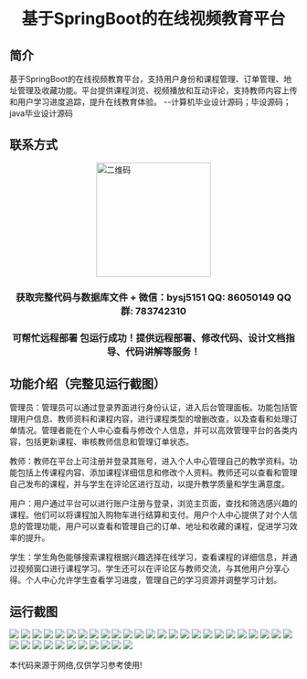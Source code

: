 <p><h1 align="center">基于SpringBoot的在线视频教育平台</h1></p>

## 简介
基于SpringBoot的在线视频教育平台，支持用户身份和课程管理、订单管理、地址管理及收藏功能。平台提供课程浏览、视频播放和互动评论，支持教师内容上传和用户学习进度追踪，提升在线教育体验。    --计算机毕业设计源码；毕设源码；java毕业设计源码


## 联系方式
<img src="https://bs-1329754181.cos.ap-shanghai.myqcloud.com/wx.jpg" alt="二维码" style="display: block; margin: 0 auto;" width="200px">
<p><h3 align="center">获取完整代码与数据库文件 + 微信：bysj5151 QQ: 86050149 QQ群: 783742310</h3></p>
<p><h3 align="center">可帮忙远程部署 包运行成功！提供远程部署、修改代码、设计文档指导、代码讲解等服务！</h3></p>

## 功能介绍（完整见运行截图）
管理员：管理员可以通过登录界面进行身份认证，进入后台管理面板。功能包括管理用户信息、教师资料和课程内容，进行课程类型的增删改查，以及查看和处理订单情况。管理者能在个人中心查看与修改个人信息，并可以高效管理平台的各类内容，包括更新课程、审核教师信息和管理订单状态。

教师：教师在平台上可注册并登录其账号，进入个人中心管理自己的教学资料。功能包括上传课程内容、添加课程详细信息和修改个人资料。教师还可以查看和管理自己发布的课程，并与学生在评论区进行互动，以提升教学质量和学生满意度。

用户：用户通过平台可以进行账户注册与登录，浏览主页面，查找和筛选感兴趣的课程。他们可以将课程加入购物车进行结算和支付。用户个人中心提供了对个人信息的管理功能，用户可以查看和管理自己的订单、地址和收藏的课程，促进学习效率的提升。

学生：学生角色能够搜索课程根据兴趣选择在线学习，查看课程的详细信息，并通过视频窗口进行课程学习。学生还可以在评论区与教师交流，与其他用户分享心得。个人中心允许学生查看学习进度，管理自己的学习资源并调整学习计划。


## 运行截图
![](https://bs-1329754181.cos.ap-shanghai.myqcloud.com/spring/OnlineEducationPlatform/img/001.jpg)
![](https://bs-1329754181.cos.ap-shanghai.myqcloud.com/spring/OnlineEducationPlatform/img/002.jpg)
![](https://bs-1329754181.cos.ap-shanghai.myqcloud.com/spring/OnlineEducationPlatform/img/003.jpg)
![](https://bs-1329754181.cos.ap-shanghai.myqcloud.com/spring/OnlineEducationPlatform/img/004.jpg)
![](https://bs-1329754181.cos.ap-shanghai.myqcloud.com/spring/OnlineEducationPlatform/img/005.jpg)
![](https://bs-1329754181.cos.ap-shanghai.myqcloud.com/spring/OnlineEducationPlatform/img/006.jpg)
![](https://bs-1329754181.cos.ap-shanghai.myqcloud.com/spring/OnlineEducationPlatform/img/007.jpg)
![](https://bs-1329754181.cos.ap-shanghai.myqcloud.com/spring/OnlineEducationPlatform/img/008.jpg)
![](https://bs-1329754181.cos.ap-shanghai.myqcloud.com/spring/OnlineEducationPlatform/img/009.jpg)
![](https://bs-1329754181.cos.ap-shanghai.myqcloud.com/spring/OnlineEducationPlatform/img/010.jpg)
![](https://bs-1329754181.cos.ap-shanghai.myqcloud.com/spring/OnlineEducationPlatform/img/011.jpg)
![](https://bs-1329754181.cos.ap-shanghai.myqcloud.com/spring/OnlineEducationPlatform/img/012.jpg)
![](https://bs-1329754181.cos.ap-shanghai.myqcloud.com/spring/OnlineEducationPlatform/img/013.jpg)
![](https://bs-1329754181.cos.ap-shanghai.myqcloud.com/spring/OnlineEducationPlatform/img/014.jpg)
![](https://bs-1329754181.cos.ap-shanghai.myqcloud.com/spring/OnlineEducationPlatform/img/015.jpg)
![](https://bs-1329754181.cos.ap-shanghai.myqcloud.com/spring/OnlineEducationPlatform/img/016.jpg)
![](https://bs-1329754181.cos.ap-shanghai.myqcloud.com/spring/OnlineEducationPlatform/img/017.jpg)
![](https://bs-1329754181.cos.ap-shanghai.myqcloud.com/spring/OnlineEducationPlatform/img/018.jpg)
![](https://bs-1329754181.cos.ap-shanghai.myqcloud.com/spring/OnlineEducationPlatform/img/019.jpg)
![](https://bs-1329754181.cos.ap-shanghai.myqcloud.com/spring/OnlineEducationPlatform/img/020.jpg)
![](https://bs-1329754181.cos.ap-shanghai.myqcloud.com/spring/OnlineEducationPlatform/img/021.jpg)
![](https://bs-1329754181.cos.ap-shanghai.myqcloud.com/spring/OnlineEducationPlatform/img/022.jpg)
![](https://bs-1329754181.cos.ap-shanghai.myqcloud.com/spring/OnlineEducationPlatform/img/023.jpg)
![](https://bs-1329754181.cos.ap-shanghai.myqcloud.com/spring/OnlineEducationPlatform/img/024.jpg)
![](https://bs-1329754181.cos.ap-shanghai.myqcloud.com/spring/OnlineEducationPlatform/img/025.jpg)
![](https://bs-1329754181.cos.ap-shanghai.myqcloud.com/spring/OnlineEducationPlatform/img/026.jpg)
![](https://bs-1329754181.cos.ap-shanghai.myqcloud.com/spring/OnlineEducationPlatform/img/027.jpg)
![](https://bs-1329754181.cos.ap-shanghai.myqcloud.com/spring/OnlineEducationPlatform/img/028.jpg)
![](https://bs-1329754181.cos.ap-shanghai.myqcloud.com/spring/OnlineEducationPlatform/img/029.jpg)
![](https://bs-1329754181.cos.ap-shanghai.myqcloud.com/spring/OnlineEducationPlatform/img/030.jpg)
![](https://bs-1329754181.cos.ap-shanghai.myqcloud.com/spring/OnlineEducationPlatform/img/031.jpg)
![](https://bs-1329754181.cos.ap-shanghai.myqcloud.com/spring/OnlineEducationPlatform/img/032.jpg)
![](https://bs-1329754181.cos.ap-shanghai.myqcloud.com/spring/OnlineEducationPlatform/img/033.jpg)
![](https://bs-1329754181.cos.ap-shanghai.myqcloud.com/spring/OnlineEducationPlatform/img/034.jpg)
![](https://bs-1329754181.cos.ap-shanghai.myqcloud.com/spring/OnlineEducationPlatform/img/035.jpg)
![](https://bs-1329754181.cos.ap-shanghai.myqcloud.com/spring/OnlineEducationPlatform/img/036.jpg)

<p>本代码来源于网络,仅供学习参考使用!</p>
